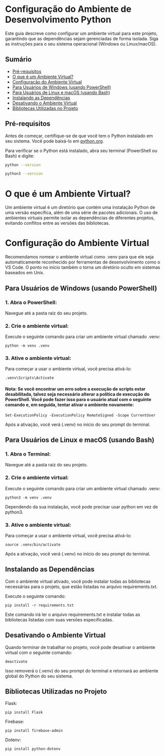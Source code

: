 # Configuração do Ambiente de Desenvolvimento Python

Este guia descreve como configurar um ambiente virtual para este projeto, garantindo que as dependências sejam gerenciadas de forma isolada. Siga as instruções para o seu sistema operacional (Windows ou Linux/macOS).

## Sumário

- [Pré-requisitos](#pré-requisitos)
- [O que é um Ambiente Virtual?](#o-que-é-um-ambiente-virtual)
- [Configuração do Ambiente Virtual](#configuração-do-ambiente-virtual)
- [Para Usuários de Windows (usando PowerShell)](#para-usuários-de-windows-usando-powershell)
- [Para Usuários de Linux e macOS (usando Bash)](#para-usuários-de-linux-e-macos-usando-bash)
- [Instalando as Dependências](#instalando-as-dependências)
- [Desativando o Ambiente Virtual](#desativando-o-ambiente-virtual)
- [Bibliotecas Utilizadas no Projeto](#bibliotecas-utilizadas-no-projeto)

## Pré-requisitos

Antes de começar, certifique-se de que você tem o Python instalado em seu sistema. Você pode baixá-lo em [python.org](https://python.org).

Para verificar se o Python está instalado, abra seu terminal (PowerShell ou Bash) e digite:

```bash
python --version
```

```bash
python3 --version
```

# O que é um Ambiente Virtual?
Um ambiente virtual é um diretório que contém uma instalação Python de uma versão específica, além de uma série de pacotes adicionais. O uso de ambientes virtuais permite isolar as dependências de diferentes projetos, evitando conflitos entre as versões das bibliotecas.

# Configuração do Ambiente Virtual
Recomendamos nomear o ambiente virtual como .venv para que ele seja automaticamente reconhecido por ferramentas de desenvolvimento como o VS Code. O ponto no início também o torna um diretório oculto em sistemas baseados em Unix.

## Para Usuários de Windows (usando PowerShell)

### 1. Abra o PowerShell:
Navegue até a pasta raiz do seu projeto.

### 2. Crie o ambiente virtual:
Execute o seguinte comando para criar um ambiente virtual chamado .venv:

```
python -m venv .venv
```

### 3. Ative o ambiente virtual:
Para começar a usar o ambiente virtual, você precisa ativá-lo:

```
.venv\Scripts\Activate
```

#### Nota: Se você encontrar um erro sobre a execução de scripts estar desabilitada, talvez seja necessário alterar a política de execução do PowerShell. Você pode fazer isso para o usuário atual com o seguinte comando e, em seguida, tentar ativar o ambiente novamente:

```
Set-ExecutionPolicy -ExecutionPolicy RemoteSigned -Scope CurrentUser
```
Após a ativação, você verá (.venv) no início do seu prompt do terminal.

## Para Usuários de Linux e macOS (usando Bash)
### 1. Abra o Terminal:
Navegue até a pasta raiz do seu projeto.

### 2. Crie o ambiente virtual:
Execute o seguinte comando para criar um ambiente virtual chamado .venv:

```
python3 -m venv .venv
```
Dependendo da sua instalação, você pode precisar usar python em vez de python3.

### 3. Ative o ambiente virtual:
Para começar a usar o ambiente virtual, você precisa ativá-lo:

```
source .venv/bin/activate
```
Após a ativação, você verá (.venv) no início do seu prompt do terminal.


## Instalando as Dependências
Com o ambiente virtual ativado, você pode instalar todas as bibliotecas necessárias para o projeto, que estão listadas no arquivo requirements.txt.

Execute o seguinte comando:

```
pip install -r requirements.txt
```

Este comando irá ler o arquivo requirements.txt e instalar todas as bibliotecas listadas com suas versões especificadas.

## Desativando o Ambiente Virtual
Quando terminar de trabalhar no projeto, você pode desativar o ambiente virtual com o seguinte comando:

```
deactivate
```

Isso removerá o (.venv) do seu prompt do terminal e retornará ao ambiente global do Python do seu sistema.

## Bibliotecas Utilizadas no Projeto

Flask:
```
pip install Flask
```

Firebase:
```
pip install firebase-admin
```

Dotenv:
```
pip install python-dotenv
```




